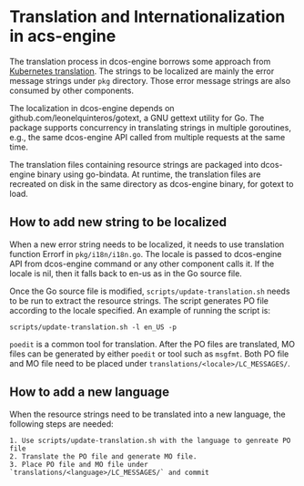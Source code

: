 # Translation and Internationalization in acs-engine
The translation process in dcos-engine borrows some approach from [Kubernetes translation](https://github.com/kubernetes/kubernetes/tree/master/translations).
The strings to be localized are mainly the error message strings under `pkg` directory. Those error message strings are also consumed by other components.

The localization in dcos-engine depends on github.com/leonelquinteros/gotext, a GNU gettext utility for Go. The package supports concurrency in translating strings in multiple goroutines, e.g., the same dcos-engine API called from multiple requests at the same time.

The translation files containing resource strings are packaged into dcos-engine binary using go-bindata. At runtime, the translation files are recreated on disk in the same directory as dcos-engine binary, for gotext to load.

## How to add new string to be localized
When a new error string needs to be localized, it needs to use translation function Errorf in `pkg/i18n/i18n.go`. The locale is passed to dcos-engine API from dcos-engine command or any other component calls it. If the locale is nil, then it falls back to en-us as in the Go source file.

Once the Go source file is modified, `scripts/update-translation.sh` needs to be run to extract the resource strings. The script generates PO file according to the locale specified. An example of running the script is:
```
scripts/update-translation.sh -l en_US -p
```

`poedit` is a common tool for translation. After the PO files are translated, MO files can be generated by either `poedit` or tool such as `msgfmt`. Both PO file and MO file need to be placed under `translations/<locale>/LC_MESSAGES/`.

## How to add a new language
When the resource strings need to be translated into a new language, the following steps are needed:
```
1. Use scripts/update-translation.sh with the language to genreate PO file
2. Translate the PO file and generate MO file.
3. Place PO file and MO file under `translations/<language>/LC_MESSAGES/` and commit
```
